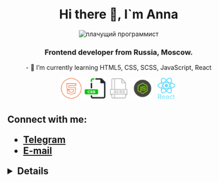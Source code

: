 ### 
<h1 align="center">Hi there 👋, I`m Anna</h1>
<div align="center"><img src="https://c.tenor.com/S32ema0jil0AAAAC/crying-while-typing-crying.gif" alt="плачущий программист" style="width=100px"/>
<h3 align="center">Frontend developer from Russia, Moscow.</h3>
<p>- 🌱 I’m currently learning HTML5, CSS, SCSS, JavaScript, React </p></div>
<div align="center">
<img src="/icons/html5_icon.png" alt="HTML 5" width="50px"/>
<img src="/icons/css_icon.png" alt="CSS" width="50px"/>
<img src="/icons/scss_icon.png" alt="SCSS" width="50px"/>
<img src="/icons/javascript_icon.png" alt="JS" width="50px"/>
<img src="/icons/7423887_react_react native_icon.png" alt="REACT" width="50px"/>
</div>
<h2>Connect with me:
<ul>
<li><a href="https://t.me/AnnaShpekht">Telegram</a></li>
<li><a href="mailto:nyutka_slutskaya@mail.ru">E-mail</a></li>
</ul>

<details>
<p align="center">
  <a href="https://github.com/AnnaShp">
    <img src="http://github-profile-summary-cards.vercel.app/api/cards/profile-details?username=AnnaShp&theme=transparent" />
  </a>
<!--   <a href="https://github.com/AnnaShp">
    <img src="https://github-readme-streak-stats.herokuapp.com/?user=AnnaShp&hide_border=true&card_width=338&theme=transparent" />
  </a> -->
  <a href="https://github.com/AnnaShp">
    <img src="http://github-profile-summary-cards.vercel.app/api/cards/stats?username=AnnaShp&theme=transparent" />
  </a>
  <a href="https://github.com/AnnaShp">
    <img src="https://github-profile-summary-cards.vercel.app/api/cards/repos-per-language?username=AnnaShp&theme=transparent" />
  </a>
  </p>
 <p align="left"> <img src="https://komarev.com/ghpvc/?username=AnnaShp&label=Profile%20views&color=0e75b6&style=flat" alt="AnnaShp" /> </p>
</details>
  
 

<!--
**AnnaShp/AnnaShp** is a ✨ _special_ ✨ repository because its `README.md` (this file) appears on your GitHub profile.

Here are some ideas to get you started:

- 🔭 I’m currently working on ...
- 🌱 I’m currently learning ...
- 👯 I’m looking to collaborate on ...
- 🤔 I’m looking for help with ...
- 💬 Ask me about ...
- 📫 How to reach me: ...
- 😄 Pronouns: ...
- ⚡ Fun fact: ...
-->

